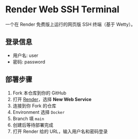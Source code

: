 # Render Web SSH Terminal

一个在 Render 免费版上运行的网页版 SSH 终端（基于 Wetty）。

## 登录信息
- 用户名: user
- 密码: password

## 部署步骤
1. Fork 本仓库到你的 GitHub
2. 打开 [Render](https://render.com)，选择 **New Web Service**
3. 连接到你 Fork 的仓库
4. Environment 选择 `Docker`
5. Branch 填 `main`
6. 创建后等待部署完成
7. 打开 Render 给的 URL，输入用户名和密码登录
